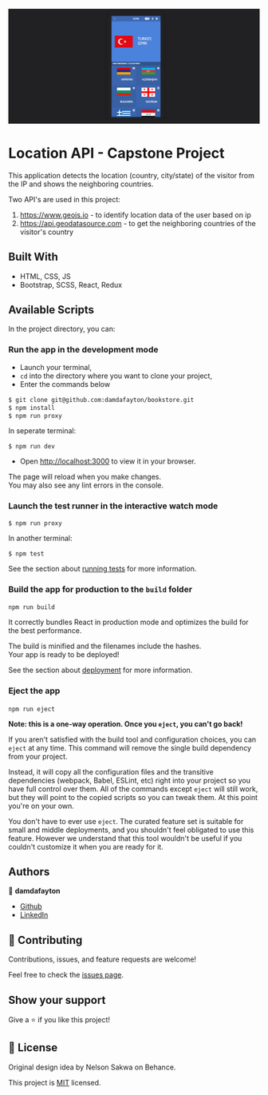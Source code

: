 ![](./capstone_location_ss-wide.gif)

# Location API - Capstone Project

This application detects the location (country, city/state) of the visitor from the IP and shows the neighboring countries.

Two API's are used in this project:

1. https://www.geojs.io - to identify location data of the user based on ip
2. https://api.geodatasource.com - to get the neighboring countries of the visitor's country

## Built With

- HTML, CSS, JS
- Bootstrap, SCSS, React, Redux

## Available Scripts

In the project directory, you can:

### Run the app in the development mode

- Launch your terminal,
- `cd` into the directory where you want to clone your project,
- Enter the commands below

```
$ git clone git@github.com:damdafayton/bookstore.git
$ npm install
$ npm run proxy
```

In seperate terminal:

```
$ npm run dev
```

- Open [http://localhost:3000](http://localhost:3000) to view it in your browser.

The page will reload when you make changes.\
You may also see any lint errors in the console.

### Launch the test runner in the interactive watch mode

```
$ npm run proxy
```

In another terminal:

```
$ npm test
```

See the section about [running tests](https://facebook.github.io/create-react-app/docs/running-tests) for more information.

### Build the app for production to the `build` folder

`npm run build`

It correctly bundles React in production mode and optimizes the build for the best performance.

The build is minified and the filenames include the hashes.\
Your app is ready to be deployed!

See the section about [deployment](https://facebook.github.io/create-react-app/docs/deployment) for more information.

### Eject the app

`npm run eject`

**Note: this is a one-way operation. Once you `eject`, you can't go back!**

If you aren't satisfied with the build tool and configuration choices, you can `eject` at any time. This command will remove the single build dependency from your project.

Instead, it will copy all the configuration files and the transitive dependencies (webpack, Babel, ESLint, etc) right into your project so you have full control over them. All of the commands except `eject` will still work, but they will point to the copied scripts so you can tweak them. At this point you're on your own.

You don't have to ever use `eject`. The curated feature set is suitable for small and middle deployments, and you shouldn't feel obligated to use this feature. However we understand that this tool wouldn't be useful if you couldn't customize it when you are ready for it.

## Authors

👤 **damdafayton**

- [Github](https://github.com/damdafayton)
- [LinkedIn](https://linkedin.com/in/damdafayton)

## 🤝 Contributing

Contributions, issues, and feature requests are welcome!

Feel free to check the [issues page](../../issues/).

## Show your support

Give a ⭐️ if you like this project!

## 📝 License

Original design idea by Nelson Sakwa on Behance.

This project is [MIT](./MIT.md) licensed.
